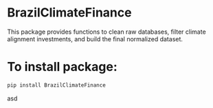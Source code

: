 # BrazilClimateFinance
This package provides functions to clean raw databases, filter climate alignment investments, and build the final normalized dataset.

# To install package:
```bash
pip install BrazilClimateFinance
```

asd